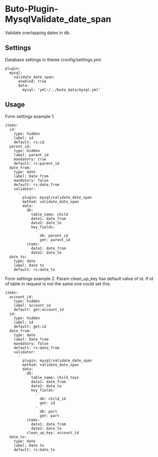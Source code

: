 # Buto-Plugin-MysqlValidate_date_span
Validate overlapping dates in db.

## Settings

Database settings in theme /config/settings.yml.
```
plugin:
  mysql:
    validate_date_span:
      enabled: true
      data:
        mysql: 'yml:/../buto_data/mysql.yml'
```

## Usage

Form settings example 1.
```
items:
  id:
    type: hidden
    label: id
    default: rs:id
  parent_id:
    type: hidden
    label: parent_id
    mandatory: true
    default: rs:parent_id
  date_from:
    type: date  
    label: Date from
    mandatory: false
    default: rs:date_from
    validator:
      -
        plugin: mysql/validate_date_span
        method: validate_date_span
        data:
          db:
            table_name: child
            date1: date_from
            date2: date_to
            key_fields:
              - 
                db: parent_id
                get: parent_id
          items:
            date1: date_from
            date2: date_to
  date_to:
    type: date  
    label: Date to
    default: rs:date_to
```

Form settings example 2.
Param clean_up_key has default value of id. If id of table in request is not the same one could set this.
```
items:
  account_id:
    type: hidden
    label: account_id
    default: get:account_id
  id:
    type: hidden
    label: id
    default: get:id
  date_from:
    type: date  
    label: Date from
    mandatory: false
    default: rs:date_from
    validator:
      -
        plugin: mysql/validate_date_span
        method: validate_date_span
        data:
          db:
            table_name: child_toys
            date1: date_from
            date2: date_to
            key_fields:
              - 
                db: child_id
                get: id
              - 
                db: part
                get: part
          items:
            date1: date_from
            date2: date_to
          clean_up_key: account_id
  date_to:
    type: date  
    label: Date to
    default: rs:date_to
```
